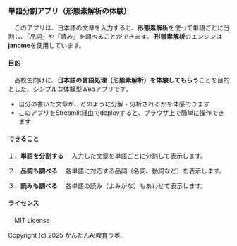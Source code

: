 ### 単語分割アプリ（形態素解析の体験）
　このアプリは、日本語の文章を入力すると、**形態素解析**を使って単語ごとに分割し、「品詞」や「読み」を調べることができます。
  **形態素解析**のエンジンは**janome**を使用しています。
#### 目的
　高校生向けに、**日本語の言語処理（形態素解析）を体験してもらう**ことを目的とした、シンプルな体験型Webアプリです。

- 自分の書いた文章が、どのように分解・分析されるかを体感できます
- このアプリをStreamlit経由でdeployすると、ブラウザ上で簡単に操作できます

#### できること

１．**単語を分割する**
　入力した文章を単語ごとに分割して表示します。

２．**品詞も調べる**
　各単語に対応する品詞（名詞、動詞など）を表示します。

３．**読みも調べる**
　各単語の読み（よみがな）もあわせて表示します。

 #### ライセンス

　MIT License

  Copyright (c) 2025 かんたんAI教育ラボ.
